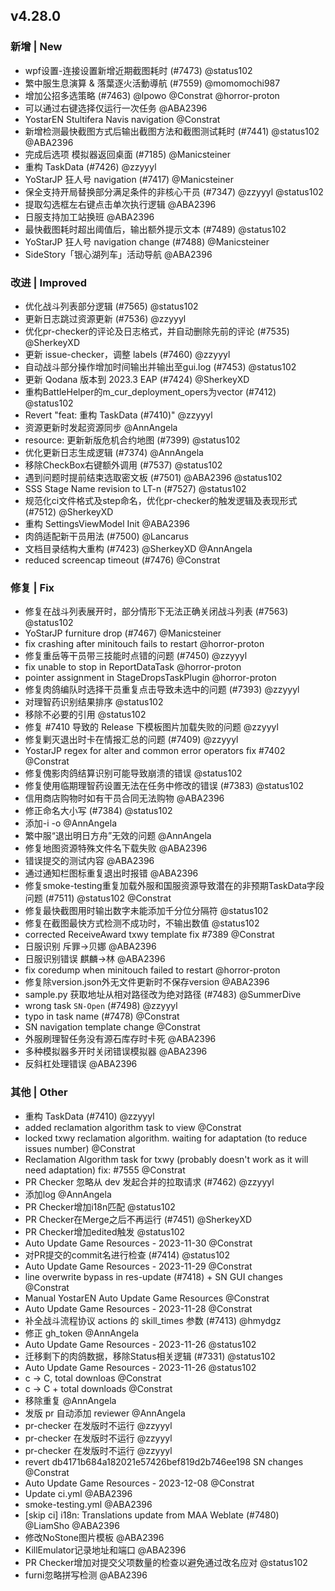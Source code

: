 ## v4.28.0

### 新增 | New

- wpf设置-连接设置新增近期截图耗时 (#7473) @status102
- 繁中服生息演算 & 落葉逐火活動導航 (#7559) @momomochi987
- 增加公招多选策略 (#7463) @lpowo @Constrat @horror-proton
- 可以通过右键选择仅运行一次任务 @ABA2396
- YostarEN Stultifera Navis navigation @Constrat
- 新增检测最快截图方式后输出截图方法和截图测试耗时 (#7441) @status102 @ABA2396
- 完成后选项 模拟器返回桌面 (#7185) @Manicsteiner
- 重构 TaskData (#7426) @zzyyyl
- YoStarJP 狂人号 navigation (#7417) @Manicsteiner
- 保全支持开局替换部分满足条件的非核心干员 (#7347) @zzyyyl @status102
- 提取勾选框左右键点击单次执行逻辑 @ABA2396
- 日服支持加工站换班 @ABA2396
- 最快截图耗时超出阈值后，输出额外提示文本 (#7489) @status102
- YoStarJP 狂人号 navigation change (#7488) @Manicsteiner
- SideStory「银心湖列车」活动导航 @ABA2396

### 改进 | Improved

- 优化战斗列表部分逻辑 (#7565) @status102
- 更新日志跳过资源更新 (#7536) @zzyyyl
- 优化pr-checker的评论及日志格式，并自动删除先前的评论 (#7535) @SherkeyXD
- 更新 issue-checker，调整 labels (#7460) @zzyyyl
- 自动战斗部分操作增加时间输出并输出至gui.log (#7453) @status102
- 更新 Qodana 版本到 2023.3 EAP (#7424) @SherkeyXD
- 重构BattleHelper的m_cur_deployment_opers为vector (#7412) @status102
- Revert "feat: 重构 TaskData (#7410)" @zzyyyl
- 资源更新时发起资源同步 @AnnAngela
- resource: 更新新版危机合约地图 (#7399) @status102
- 优化更新日志生成逻辑 (#7374) @AnnAngela
- 移除CheckBox右键额外调用 (#7537) @status102
- 遇到问题时提前结束选取密文板 (#7501) @ABA2396 @status102
- SSS Stage Name revision to LT-n (#7527) @status102
- 规范化ci文件格式及step命名，优化pr-checker的触发逻辑及表现形式 (#7512) @SherkeyXD
- 重构 SettingsViewModel Init @ABA2396
- 肉鸽适配新干员用法 (#7500) @Lancarus
- 文档目录结构大重构 (#7423) @SherkeyXD @AnnAngela
- reduced screencap timeout (#7476) @Constrat

### 修复 | Fix

- 修复在战斗列表展开时，部分情形下无法正确关闭战斗列表 (#7563) @status102
- YoStarJP furniture drop (#7467) @Manicsteiner
- fix crashing after minitouch fails to restart @horror-proton
- 修复重岳等干员带三技能时点错的问题 (#7450) @zzyyyl
- fix unable to stop in ReportDataTask @horror-proton
- pointer assignment in StageDropsTaskPlugin @horror-proton
- 修复肉鸽编队时选择干员重复点击导致未选中的问题 (#7393) @zzyyyl
- 对理智药识别结果排序 @status102
- 移除不必要的引用 @status102
- 修复 #7410 导致的 Release 下模板图片加载失败的问题 @zzyyyl
- 修复剿灭退出时卡在情报汇总的问题 (#7409) @zzyyyl
- YostarJP regex for alter and common error operators fix #7402 @Constrat
- 修复傀影肉鸽结算识别可能导致崩溃的错误 @status102
- 修复使用临期理智药设置无法在任务中修改的错误 (#7383) @status102
- 信用商店购物时如有干员合同无法购物 @ABA2396
- 修正命名大小写 (#7384) @status102
- 添加-i -o @AnnAngela
- 繁中服“退出明日方舟”无效的问题 @AnnAngela
- 修复地图资源特殊文件名下载失败 @ABA2396
- 错误提交的测试内容 @ABA2396
- 通过通知栏图标重复退出时报错 @ABA2396
- 修复smoke-testing重复加载外服和国服资源导致潜在的非预期TaskData字段问题 (#7511) @status102 @Constrat
- 修复最快截图用时输出数字未能添加千分位分隔符 @status102
- 修复在截图最快方式检测不成功时，不输出数值 @status102
- corrected ReceiveAward txwy template fix #7389 @Constrat
- 日服识别 斥罪->贝娜 @ABA2396
- 日服识别错误 麒麟->林 @ABA2396
- fix coredump when minitouch failed to restart @horror-proton
- 修复除version.json外无文件更新时不保存version @ABA2396
- sample.py 获取地址从相对路径改为绝对路径 (#7483) @SummerDive
- wrong task `SN-Open` (#7498) @zzyyyl
- typo in task name (#7478) @Constrat
- SN navigation template change @Constrat
- 外服刷理智任务没有源石库存时卡死 @ABA2396
- 多种模拟器多开时关闭错误模拟器 @ABA2396
- 反斜杠处理错误 @ABA2396

### 其他 | Other

- 重构 TaskData (#7410) @zzyyyl
- added reclamation algorithm task to view @Constrat
- locked txwy reclamation algorithm. waiting for adaptation (to reduce issues number) @Constrat
- Reclamation Algorithm task for txwy (probably doesn't work as it will need adaptation) fix: #7555 @Constrat
- PR Checker 忽略从 dev 发起合并的拉取请求 (#7462) @zzyyyl
- 添加log @AnnAngela
- PR Checker增加i18n匹配 @status102
- PR Checker在Merge之后不再运行 (#7451) @SherkeyXD
- PR Checker增加edited触发 @status102
- Auto Update Game Resources - 2023-11-30 @Constrat
- 对PR提交的commit名进行检查 (#7414) @status102
- Auto Update Game Resources - 2023-11-29 @Constrat
- line overwrite bypass in res-update (#7418) + SN GUI changes @Constrat
- Manual YostarEN Auto Update Game Resources @Constrat
- Auto Update Game Resources - 2023-11-28 @Constrat
- 补全战斗流程协议 actions 的 skill_times 参数 (#7413) @hmydgz
- 修正 gh_token @AnnAngela
- Auto Update Game Resources - 2023-11-26 @status102
- 迁移剩下的肉鸽数据，移除Status相关逻辑 (#7331) @status102
- Auto Update Game Resources - 2023-11-26 @status102
- c -> C, total downloas @Constrat
- c -> C + total downloads @Constrat
- 移除重复 @AnnAngela
- 发版 pr 自动添加 reviewer @AnnAngela
- pr-checker 在发版时不运行 @zzyyyl
- pr-checker 在发版时不运行 @zzyyyl
- pr-checker 在发版时不运行 @zzyyyl
- revert db4171b684a182021e57426bef819d2b746ee198 SN changes @Constrat
- Auto Update Game Resources - 2023-12-08 @Constrat
- Update ci.yml @ABA2396
- smoke-testing.yml @ABA2396
- [skip ci] i18n: Translations update from MAA Weblate (#7480) @LiamSho @ABA2396
- 修改NoStone图片模板 @ABA2396
- KillEmulator记录地址和端口 @ABA2396
- PR Checker增加对提交父项数量的检查以避免通过改名应对 @status102
- furni忽略拼写检测 @ABA2396

